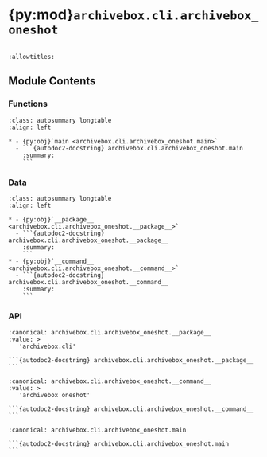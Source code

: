 # {py:mod}`archivebox.cli.archivebox_oneshot`

```{py:module} archivebox.cli.archivebox_oneshot
```

```{autodoc2-docstring} archivebox.cli.archivebox_oneshot
:allowtitles:
```

## Module Contents

### Functions

````{list-table}
:class: autosummary longtable
:align: left

* - {py:obj}`main <archivebox.cli.archivebox_oneshot.main>`
  - ```{autodoc2-docstring} archivebox.cli.archivebox_oneshot.main
    :summary:
    ```
````

### Data

````{list-table}
:class: autosummary longtable
:align: left

* - {py:obj}`__package__ <archivebox.cli.archivebox_oneshot.__package__>`
  - ```{autodoc2-docstring} archivebox.cli.archivebox_oneshot.__package__
    :summary:
    ```
* - {py:obj}`__command__ <archivebox.cli.archivebox_oneshot.__command__>`
  - ```{autodoc2-docstring} archivebox.cli.archivebox_oneshot.__command__
    :summary:
    ```
````

### API

````{py:data} __package__
:canonical: archivebox.cli.archivebox_oneshot.__package__
:value: >
   'archivebox.cli'

```{autodoc2-docstring} archivebox.cli.archivebox_oneshot.__package__
```

````

````{py:data} __command__
:canonical: archivebox.cli.archivebox_oneshot.__command__
:value: >
   'archivebox oneshot'

```{autodoc2-docstring} archivebox.cli.archivebox_oneshot.__command__
```

````

````{py:function} main(args: typing.Optional[typing.List[str]] = None, stdin: typing.Optional[typing.IO] = None, pwd: typing.Optional[str] = None) -> None
:canonical: archivebox.cli.archivebox_oneshot.main

```{autodoc2-docstring} archivebox.cli.archivebox_oneshot.main
```
````
